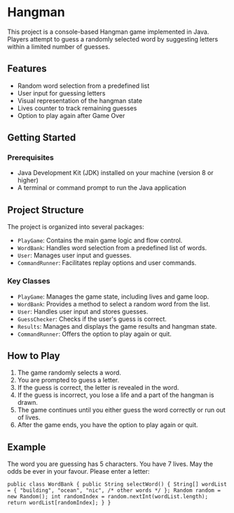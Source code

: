 # Hangman

This project is a console-based Hangman game implemented in Java. Players attempt to guess a randomly selected word by suggesting letters within a limited number of guesses.

## Features

- Random word selection from a predefined list
- User input for guessing letters
- Visual representation of the hangman state
- Lives counter to track remaining guesses
- Option to play again after Game Over

## Getting Started

### Prerequisites

- Java Development Kit (JDK) installed on your machine (version 8 or higher)
- A terminal or command prompt to run the Java application

## Project Structure

The project is organized into several packages:

- `PlayGame`: Contains the main game logic and flow control.
- `WordBank`: Handles word selection from a predefined list of words.
- `User`: Manages user input and guesses.
- `CommandRunner`: Facilitates replay options and user commands.

### Key Classes

- `PlayGame`: Manages the game state, including lives and game loop.
- `WordBank`: Provides a method to select a random word from the list.
- `User`: Handles user input and stores guesses.
- `GuessChecker`: Checks if the user's guess is correct.
- `Results`: Manages and displays the game results and hangman state.
- `CommandRunner`: Offers the option to play again or quit.

## How to Play

1. The game randomly selects a word.
2. You are prompted to guess a letter.
3. If the guess is correct, the letter is revealed in the word.
4. If the guess is incorrect, you lose a life and a part of the hangman is drawn.
5. The game continues until you either guess the word correctly or run out of lives.
6. After the game ends, you have the option to play again or quit.


## Example
The word you are guessing has 5 characters. You have 7 lives. May the odds be ever in your favour.
Please enter a letter:


``public class WordBank {
    public String selectWord() {
        String[] wordList = { "building", "ocean", "nic", /* other words */ };
        Random random = new Random();
        int randomIndex = random.nextInt(wordList.length);
        return wordList[randomIndex];
    }
}``

